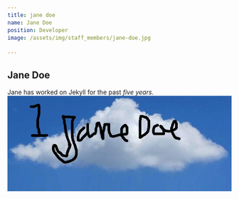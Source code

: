 ```yaml
---
title: jane doe
name: Jane Doe
position: Developer
image: /assets/img/staff_members/jane-doe.jpg

---
```


## Jane Doe
Jane has worked on Jekyll for the past *five years*.
![My helpful screenshot](/assets/img/staff_members/jane-doe.jpg)
